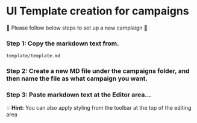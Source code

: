 # UI Template creation for campaigns

:rocket: Please follow below steps to set up a new camplaign :rocket:

### Step 1: Copy the markdown text from.
```javascript=16
template/template.md
```

### Step 2: Create a new MD file under the campaigns folder, and then name the file as what campaign you want.

### Step 3: Paste markdown text at the Editor area...


:bulb: **Hint:** You can also apply styling from the toolbar at the top of the editing area
